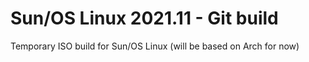 # Sun/OS Linux 2021.11 - Git build
Temporary ISO build for Sun/OS Linux (will be based on Arch for now)
